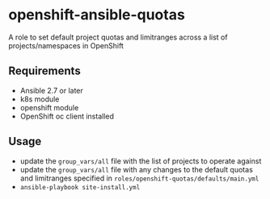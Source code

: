 # openshift-ansible-quotas

A role to set default project quotas and limitranges across a list of projects/namespaces in OpenShift

## Requirements

* Ansible 2.7 or later
* k8s module
* openshift module
* OpenShift oc client installed

## Usage

* update the `group_vars/all` file with the list of projects to operate against
* update the `group_vars/all` file with any changes to the default quotas and limitranges specified in `roles/openshift-quotas/defaults/main.yml`
* `ansible-playbook site-install.yml`